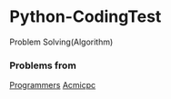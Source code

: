 # Python-CodingTest
Problem Solving(Algorithm)
### Problems from
<a href="programmers.co.kr">Programmers</a>
<a href="https://www.acmicpc.net/">Acmicpc</a>
